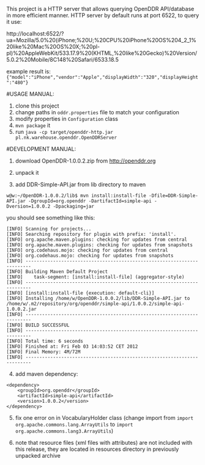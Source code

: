 This project is a HTTP server that allows querying OpenDDR API/database in more efficient manner.
HTTP server by default runs at port 6522,
to query it use:

http://localhost:6522/?ua=Mozilla/5.0%20(iPhone;%20U;%20CPU%20iPhone%20OS%204_2_1%20like%20Mac%20OS%20X;%20pl-pl)%20AppleWebKit/533.17.9%20(KHTML,%20like%20Gecko)%20Version/5.0.2%20Mobile/8C148%20Safari/6533.18.5

example result is:
`{"model":"iPhone","vendor":"Apple","displayWidth":"320","displayHeight":"480"}` 

#USAGE MANUAL:
1. clone this project
2. change paths in `oddr.properties` file to match your configuration
3. modify properties in `Configuration` class
4. `mvn package` it
5. run `java -cp target/openddr-http.jar pl.nk.warehouse.openddr.OpenDDRServer`

#DEVELOPMENT MANUAL:

1. download OpenDDR-1.0.0.2.zip from http://openddr.org

2. unpack it

3. add DDR-Simple-API.jar from lib directory to maven

`w@w:~/OpenDDR-1.0.0.2/lib$ mvn install:install-file -Dfile=DDR-Simple-API.jar -DgroupId=org.openddr -DartifactId=simple-api -Dversion=1.0.0.2 -Dpackaging=jar`

you should see something like this:
```
[INFO] Scanning for projects...
[INFO] Searching repository for plugin with prefix: 'install'.
[INFO] org.apache.maven.plugins: checking for updates from central
[INFO] org.apache.maven.plugins: checking for updates from snapshots
[INFO] org.codehaus.mojo: checking for updates from central
[INFO] org.codehaus.mojo: checking for updates from snapshots
[INFO] ------------------------------------------------------------------------
[INFO] Building Maven Default Project
[INFO]    task-segment: [install:install-file] (aggregator-style)
[INFO] ------------------------------------------------------------------------
[INFO] [install:install-file {execution: default-cli}]
[INFO] Installing /home/w/OpenDDR-1.0.0.2/lib/DDR-Simple-API.jar to /home/w/.m2/repository/org/openddr/simple-api/1.0.0.2/simple-api-1.0.0.2.jar
[INFO] ------------------------------------------------------------------------
[INFO] BUILD SUCCESSFUL
[INFO] ------------------------------------------------------------------------
[INFO] Total time: 6 seconds
[INFO] Finished at: Fri Feb 03 14:03:52 CET 2012
[INFO] Final Memory: 4M/72M
[INFO] ------------------------------------------------------------------------
```
4. add maven dependency:
```
<dependency>
	<groupId>org.openddr</groupId>
	<artifactId>simple-api</artifactId>
	<version>1.0.0.2</version>
</dependency>
```
5. fix one error on in VocabularyHolder class (change import from `import org.apache.commons.lang.ArrayUtils` to `import org.apache.commons.lang3.ArrayUtils`)

6. note that resource files (xml files with attributes) are not included with this release, they are located in resources directory in previously unpacked archive

